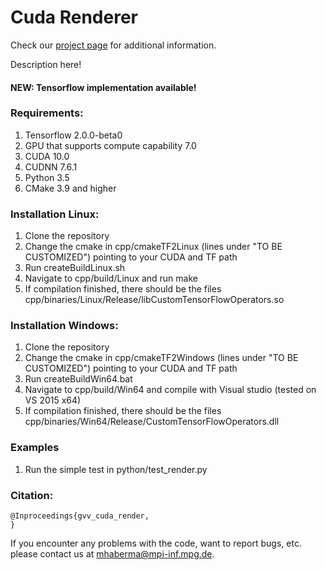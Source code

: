 # Cuda Renderer 
Check our [project page](http://gvv.mpi-inf.mpg.de/) for additional information.

Description here!

#### NEW: Tensorflow implementation available!

### Requirements:
1. Tensorflow 2.0.0-beta0
2. GPU that supports compute capability 7.0
3. CUDA 10.0
4. CUDNN 7.6.1
5. Python 3.5
6. CMake 3.9 and higher

### Installation Linux:
1. Clone the repository 
2. Change the cmake in cpp/cmakeTF2Linux (lines under "TO BE CUSTOMIZED") pointing to your CUDA and TF path
3. Run createBuildLinux.sh
4. Navigate to cpp/build/Linux and run make 
5. If compilation finished, there should be the files cpp/binaries/Linux/Release/libCustomTensorFlowOperators.so

### Installation Windows:
1. Clone the repository 
2. Change the cmake in cpp/cmakeTF2Windows (lines under "TO BE CUSTOMIZED") pointing to your CUDA and TF path
3. Run createBuildWin64.bat
4. Navigate to cpp/build/Win64 and compile with Visual studio (tested on VS 2015 x64)
5. If compilation finished, there should be the files cpp/binaries/Win64/Release/CustomTensorFlowOperators.dll

### Examples
1. Run the simple test in python/test_render.py

### Citation:
	@Inproceedings{gvv_cuda_render,
	}
	
If you encounter any problems with the code, want to report bugs, etc. please contact us at mhaberma@mpi-inf.mpg.de.
